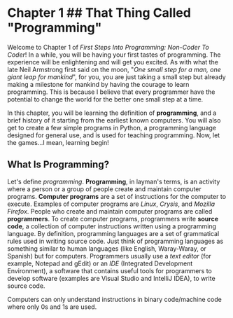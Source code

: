 # Chapter 1 ## That Thing Called "Programming"

Welcome to Chapter 1 of *First Steps Into Programming: Non-Coder To Coder*! In a while, you will be having your first tastes of programming. The experience will be enlightening and will get you excited. As with what the late Neil Armstrong first said on the moon, "*One small step for a man, one giant leap for mankind*", for you, you are just taking a small step but already making a milestone for mankind by having the courage to learn programming. This is because I believe that every programmer have the potential to change the world for the better one small step at a time.    
    
In this chapter, you will be learning the definition of **programming**, and a brief history of it starting from the earliest known computers. You will also get to create a few simple programs in Python, a programming language designed for general use, and is used for teaching programming. Now, let the games...I mean, learning begin!    
    
## What Is Programming?

Let's define *programming*. **Programming**, in layman's terms, is an activity where a person or a group of people create and maintain computer programs. **Computer programs** are a set of instructions for the computer to execute. Examples of computer programs are *Linux*, *Crysis*, and *Mozilla Firefox*. People who create and maintain computer programs are called **programmers**. To create computer programs, programmers write **source code**, a collection of computer instructions written using a programming language. By definition, programming languages are a set of grammatical rules used in writing source code. Just think of programming languages as something similar to human languages (like English, Waray-Waray, or Spanish) but for computers. Programmers usually use a *text editor* (for example, Notepad and gEdit) or an *IDE* (Integrated Development Environment), a software that contains useful tools for programmers to develop software (examples are Visual Studio and IntelliJ IDEA), to write source code.    
    
Computers can only understand instructions in binary code/machine code where only 0s and 1s are used.
